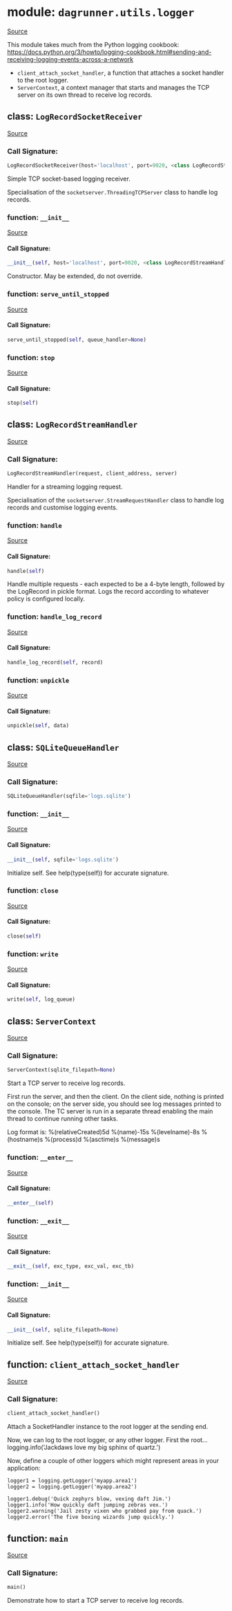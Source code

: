 # module: `dagrunner.utils.logger`

[Source](../dagrunner/utils/logger.py#L0)

This module takes much from the Python logging cookbook:
https://docs.python.org/3/howto/logging-cookbook.html#sending-and-receiving-logging-events-across-a-network

- `client_attach_socket_handler`, a function that attaches a socket handler to the root
  logger.
- `ServerContext`, a context manager that starts and manages the TCP server on its own
  thread to receive log records.

## class: `LogRecordSocketReceiver`

[Source](../dagrunner/utils/logger.py#L98)

### Call Signature:

```python
LogRecordSocketReceiver(host='localhost', port=9020, <class LogRecordStreamHandler>, log_queue=None)
```

Simple TCP socket-based logging receiver.

Specialisation of the `socketserver.ThreadingTCPServer` class to handle
log records.

### function: `__init__`

[Source](../dagrunner/utils/logger.py#L108)

#### Call Signature:

```python
__init__(self, host='localhost', port=9020, <class LogRecordStreamHandler>, log_queue=None)
```

Constructor.  May be extended, do not override.

### function: `serve_until_stopped`

[Source](../dagrunner/utils/logger.py#L117)

#### Call Signature:

```python
serve_until_stopped(self, queue_handler=None)
```

### function: `stop`

[Source](../dagrunner/utils/logger.py#L130)

#### Call Signature:

```python
stop(self)
```

## class: `LogRecordStreamHandler`

[Source](../dagrunner/utils/logger.py#L49)

### Call Signature:

```python
LogRecordStreamHandler(request, client_address, server)
```

Handler for a streaming logging request.

Specialisation of the `socketserver.StreamRequestHandler` class to handle log
records and customise logging events.

### function: `handle`

[Source](../dagrunner/utils/logger.py#L57)

#### Call Signature:

```python
handle(self)
```

Handle multiple requests - each expected to be a 4-byte length,
followed by the LogRecord in pickle format. Logs the record
according to whatever policy is configured locally.

### function: `handle_log_record`

[Source](../dagrunner/utils/logger.py#L83)

#### Call Signature:

```python
handle_log_record(self, record)
```

### function: `unpickle`

[Source](../dagrunner/utils/logger.py#L80)

#### Call Signature:

```python
unpickle(self, data)
```

## class: `SQLiteQueueHandler`

[Source](../dagrunner/utils/logger.py#L135)

### Call Signature:

```python
SQLiteQueueHandler(sqfile='logs.sqlite')
```

### function: `__init__`

[Source](../dagrunner/utils/logger.py#L136)

#### Call Signature:

```python
__init__(self, sqfile='logs.sqlite')
```

Initialize self.  See help(type(self)) for accurate signature.

### function: `close`

[Source](../dagrunner/utils/logger.py#L172)

#### Call Signature:

```python
close(self)
```

### function: `write`

[Source](../dagrunner/utils/logger.py#L160)

#### Call Signature:

```python
write(self, log_queue)
```

## class: `ServerContext`

[Source](../dagrunner/utils/logger.py#L177)

### Call Signature:

```python
ServerContext(sqlite_filepath=None)
```

Start a TCP server to receive log records.

First run the server, and then the client. On the client side, nothing is printed
on the console; on the server side, you should see log messages printed to the
console.  The TC server is run in a separate thread enabling the main thread to
continue running other tasks.

Log format is:
%(relativeCreated)5d %(name)-15s %(levelname)-8s %(hostname)s %(process)d %(asctime)s %(message)s

### function: `__enter__`

[Source](../dagrunner/utils/logger.py#L195)

#### Call Signature:

```python
__enter__(self)
```

### function: `__exit__`

[Source](../dagrunner/utils/logger.py#L213)

#### Call Signature:

```python
__exit__(self, exc_type, exc_val, exc_tb)
```

### function: `__init__`

[Source](../dagrunner/utils/logger.py#L190)

#### Call Signature:

```python
__init__(self, sqlite_filepath=None)
```

Initialize self.  See help(type(self)) for accurate signature.

## function: `client_attach_socket_handler`

[Source](../dagrunner/utils/logger.py#L22)

### Call Signature:

```python
client_attach_socket_handler()
```

Attach a SocketHandler instance to the root logger at the sending end.

Now, we can log to the root logger, or any other logger. First the root...
    logging.info('Jackdaws love my big sphinx of quartz.')

Now, define a couple of other loggers which might represent areas in your
application:

    logger1 = logging.getLogger('myapp.area1')
    logger2 = logging.getLogger('myapp.area2')

    logger1.debug('Quick zephyrs blow, vexing daft Jim.')
    logger1.info('How quickly daft jumping zebras vex.')
    logger2.warning('Jail zesty vixen who grabbed pay from quack.')
    logger2.error('The five boxing wizards jump quickly.')

## function: `main`

[Source](../dagrunner/utils/logger.py#L218)

### Call Signature:

```python
main()
```

Demonstrate how to start a TCP server to receive log records.

